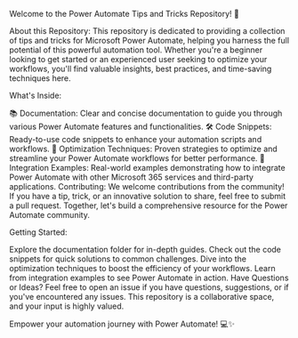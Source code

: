 Welcome to the Power Automate Tips and Tricks Repository! 🚀

About this Repository:
This repository is dedicated to providing a collection of tips and tricks for Microsoft Power Automate, helping you harness the full potential of this powerful automation tool. Whether you're a beginner looking to get started or an experienced user seeking to optimize your workflows, you'll find valuable insights, best practices, and time-saving techniques here.

What's Inside:

📚 Documentation: Clear and concise documentation to guide you through various Power Automate features and functionalities.
🛠️ Code Snippets: Ready-to-use code snippets to enhance your automation scripts and workflows.
🚀 Optimization Techniques: Proven strategies to optimize and streamline your Power Automate workflows for better performance.
🧩 Integration Examples: Real-world examples demonstrating how to integrate Power Automate with other Microsoft 365 services and third-party applications.
Contributing:
We welcome contributions from the community! If you have a tip, trick, or an innovative solution to share, feel free to submit a pull request. Together, let's build a comprehensive resource for the Power Automate community.

Getting Started:

Explore the documentation folder for in-depth guides.
Check out the code snippets for quick solutions to common challenges.
Dive into the optimization techniques to boost the efficiency of your workflows.
Learn from integration examples to see Power Automate in action.
Have Questions or Ideas?
Feel free to open an issue if you have questions, suggestions, or if you've encountered any issues. This repository is a collaborative space, and your input is highly valued.

Empower your automation journey with Power Automate! 💻✨
